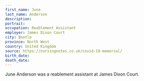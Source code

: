 ```yaml
---
first_name: June
last_name: Anderson
description: 
portrait: 
occupation: Reablement Assistant
employer: James Dixon Court
city: Bootle
province: North West
country: United Kingdom
source: https://nursingnotes.co.uk/covid-19-memorial/
birth_date: 
death_date: 
---
```


June Anderson was a reablement assistant at James Dixon Court.